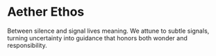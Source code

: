 # Aether Ethos

Between silence and signal lives meaning.
We attune to subtle signals, turning uncertainty into guidance that honors both wonder and responsibility.
